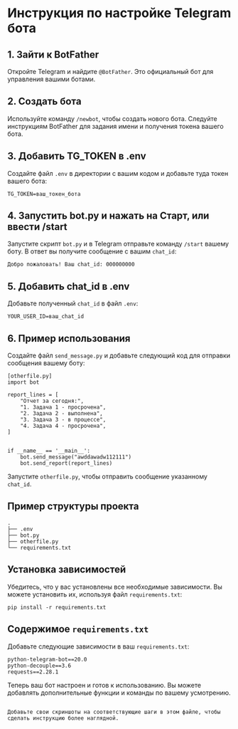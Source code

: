 
# Инструкция по настройке Telegram бота

## 1. Зайти к BotFather
Откройте Telegram и найдите `@BotFather`. Это официальный бот для управления вашими ботами.

## 2. Создать бота
Используйте команду `/newbot`, чтобы создать нового бота. Следуйте инструкциям BotFather для задания имени и получения токена вашего бота.

## 3. Добавить TG_TOKEN в .env
Создайте файл `.env` в директории с вашим кодом и добавьте туда токен вашего бота:

```
TG_TOKEN=ваш_токен_бота
```

## 4. Запустить bot.py и нажать на Старт, или ввести /start
Запустите скрипт `bot.py` и в Telegram отправьте команду `/start` вашему боту. В ответ вы получите сообщение с вашим `chat_id`:

```
Добро пожаловать! Ваш chat_id: 000000000
```

## 5. Добавить chat_id в .env
Добавьте полученный `chat_id` в файл `.env`:

```
YOUR_USER_ID=ваш_chat_id
```

## 6. Пример использования
Создайте файл `send_message.py` и добавьте следующий код для отправки сообщения вашему боту:

```
[otherfile.py]
import bot

report_lines = [
    "Отчет за сегодня:",
    "1. Задача 1 - просрочена",
    "2. Задача 2 - выполнена",
    "3. Задача 3 - в процессе",
    "4. Задача 4 - просрочена",
]


if __name__ == '__main__':
    bot.send_message("awddawadw112111")
    bot.send_report(report_lines)

```

Запустите `otherfile.py`, чтобы отправить сообщение указанному `chat_id`.

## Пример структуры проекта

```
.
├── .env
├── bot.py
├── otherfile.py
└── requirements.txt
```

## Установка зависимостей
Убедитесь, что у вас установлены все необходимые зависимости. Вы можете установить их, используя файл `requirements.txt`:

```
pip install -r requirements.txt
```

## Содержимое `requirements.txt`
Добавьте следующие зависимости в ваш `requirements.txt`:

```
python-telegram-bot==20.0
python-decouple==3.6
requests==2.28.1
```

Теперь ваш бот настроен и готов к использованию. Вы можете добавлять дополнительные функции и команды по вашему усмотрению.
```

Добавьте свои скриншоты на соответствующие шаги в этом файле, чтобы сделать инструкцию более наглядной.
